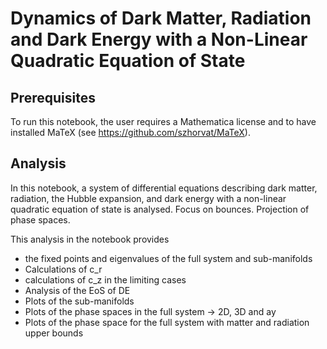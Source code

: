# Dynamics of Dark Matter, Radiation and Dark Energy with a Non-Linear Quadratic Equation of State

## Prerequisites

To run this notebook, the user requires a Mathematica license and to have installed MaTeX (see https://github.com/szhorvat/MaTeX).

## Analysis

In this notebook, a system of differential equations describing dark matter, radiation, the Hubble expansion, and dark energy with a non-linear quadratic equation of state is analysed. Focus on bounces. Projection of phase spaces.

This analysis in the notebook provides

+ the fixed points and eigenvalues of the full system and sub-manifolds
+ Calculations of c_r
+ calculations of c_z in the limiting cases
+ Analysis of the EoS of DE
+ Plots of the sub-manifolds
+ Plots of the phase spaces in the full system -> 2D, 3D and ay
+ Plots of the phase space for the full system with matter and radiation upper bounds
